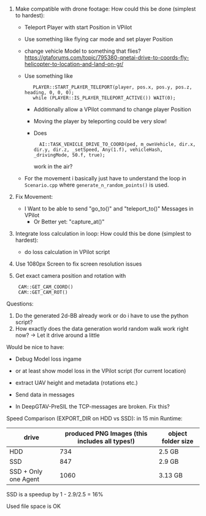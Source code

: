 
1. Make compatible with drone footage: How could this be done (simplest to hardest):
   - Teleport Player with start Position in VPilot
   - Use something like flying car mode and set player Position

   - change vehicle Model to something that flies?
    https://gtaforums.com/topic/795380-qnetai-drive-to-coords-fly-helicopter-to-location-and-land-on-gr/


   - Use something like 

            PLAYER::START_PLAYER_TELEPORT(player, pos.x, pos.y, pos.z, heading, 0, 0, 0);
            while (PLAYER::IS_PLAYER_TELEPORT_ACTIVE()) WAIT(0);

        - Additionally allow a VPilot command to change player Position
        - Moving the player by teleporting could be very slow!

        - Does 
            
                AI::TASK_VEHICLE_DRIVE_TO_COORD(ped, m_ownVehicle, dir.x, dir.y, dir.z, _setSpeed, Any(1.f), vehicleHash, _drivingMode, 50.f, true);
            
            work in the air?

    - For the movement i basically just have to understand the loop in `Scenario.cpp` where `generate_n_random_points()` is used.

2. Fix Movement:
   - I Want to be able to send "go_to()" and "teleport_to()" Messages in VPilot
     - Or Better yet: "capture_at()"

3. Integrate loss calculation in loop: How could this be done (simplest to hardest):
    - do loss calculation in VPilot script

4. Use 1080px Screen to fix screen resolution issues

5. Get exact camera position and rotation with 

        CAM::GET_CAM_COORD()
        CAM::GET_CAM_ROT()



Questions:
1. Do the generated 2d-BB already work or do i have to use the python script?
2. How exactly does the data generation world random walk work right now? -> Let it drive around a little


Would be nice to have:
   - Debug Model loss ingame
   - or at least show model loss in the VPilot script (for current location)

   - extract UAV height and metadata (rotations etc.)
   - Send data in messages
   - In DeepGTAV-PreSIL the TCP-messages are broken. Fix this?



Speed Comparison (EXPORT_DIR on HDD vs SSD):
in 15 min Runtime:

drive | produced PNG Images (this includes all types!) | object folder size
----- | ---------------------------------------------- | ------------------
HDD | 734 | 2.5 GB
SSD | 847 | 2.9 GB
SSD + Only one Agent | 1060 | 3.13 GB

SSD is a speedup by 1 - 2.9/2.5 = 16%

Used file space is OK